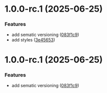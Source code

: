 # 1.0.0-rc.1 (2025-06-25)


### Features

* add sematic versioning ([083f1c9](https://github.com/amitdotnet/sematic-release-sample/commit/083f1c9bd942321eb98cc2b1495b58cc9db9ec89))
* add styles ([3e45653](https://github.com/amitdotnet/sematic-release-sample/commit/3e456537b5dbb7b637ccfb0eb0f54f46b87bc242))

# 1.0.0-rc.1 (2025-06-25)


### Features

* add sematic versioning ([083f1c9](https://github.com/amitdotnet/sematic-release-sample/commit/083f1c9bd942321eb98cc2b1495b58cc9db9ec89))
